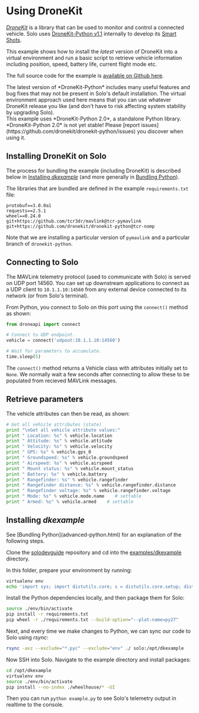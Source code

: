 # Using DroneKit

*[DroneKit](http://dronekit.io/)* is a library that can be used to monitor and control a connected vehicle. Solo uses [DroneKit-Python v1.1](http://python.dronekit.io/) internally to develop its [Smart Shots](concept-smartshot.html). 

This example shows how to install the *latest* version of DroneKit into a virtual environment and run a basic script to retrieve vehicle information including position, speed, battery life, current flight mode etc.

The full source code for the example is [available on Github here](https://github.com/3drobotics/solodevguide/tree/master/examples/dkexample).

<aside class="note">
The latest version of *DroneKit-Python* includes many useful features and bug fixes that may not be present in Solo's default installation. The virtual environment approach used here means that you can use whatever DroneKit release you like (and don't have to risk affecting system stability by upgrading Solo).
</aside>

<aside class="danger">
This example uses *DroneKit-Python 2.0*, a standalone Python library. *DroneKit-Python 2.0* is not yet stable! Please [report issues](https://github.com/dronekit/dronekit-python/issues) you discover when using it.
</aside>


## Installing DroneKit on Solo

The process for bundling the example (including DroneKit) is described below in [Installing _dkexample_](#installing-dkexample) (and more generally in [Bundling Python](advanced-python.html)). 

The libraries that are bundled are defined in the example `requirements.txt` file:

```
protobuf==3.0.0a1
requests==2.5.1
wheel==0.24.0
git+https://github.com/tcr3dr/mavlink@tcr-pymavlink
git+https://github.com/dronekit/dronekit-python@tcr-nomp
```

Note that we are installing a particular version of `pymavlink` and a particular branch of `dronekit-python`.



## Connecting to Solo

The MAVLink telemetry protocol (used to communicate with Solo) is served on UDP port 14560. You can set up downstream applications to connect as a UDP client to `10.1.1.10:14560` from any external device connected to its network (or from Solo's terminal).

From Python, you connect to Solo on this port using the `connect()` method as shown:

```py
from droneapi import connect

# Connect to UDP endpoint.
vehicle = connect('udpout:10.1.1.10:14560')

# Wait for parameters to accumulate.
time.sleep(5)
```

The `connect()` method returns a Vehicle class with attributes initially set to `None`. We normally wait a few seconds after connecting to allow these to be populated from recieved MAVLink messages.



## Retrieve parameters

The vehicle attributes can then be read, as shown:

```py
# Get all vehicle attributes (state)
print "\nGet all vehicle attribute values:"
print " Location: %s" % vehicle.location
print " Attitude: %s" % vehicle.attitude
print " Velocity: %s" % vehicle.velocity
print " GPS: %s" % vehicle.gps_0
print " Groundspeed: %s" % vehicle.groundspeed
print " Airspeed: %s" % vehicle.airspeed
print " Mount status: %s" % vehicle.mount_status
print " Battery: %s" % vehicle.battery
print " Rangefinder: %s" % vehicle.rangefinder
print " Rangefinder distance: %s" % vehicle.rangefinder.distance
print " Rangefinder voltage: %s" % vehicle.rangefinder.voltage
print " Mode: %s" % vehicle.mode.name    # settable
print " Armed: %s" % vehicle.armed    # settable
```

## Installing _dkexample_

<aside class="note">
See [Bundling Python](advanced-python.html) for an explanation of the following steps.
</aside>

Clone the [solodevguide](https://github.com/3drobotics/solodevguide) repository and cd into the [examples/dkexample](https://github.com/3drobotics/solodevguide/tree/master/examples/dkexample) directory.

In this folder, prepare your environment by running:

```sh
virtualenv env
echo 'import sys; import distutils.core; s = distutils.core.setup; distutils.core.setup = (lambda s: (lambda **kwargs: (kwargs.__setitem__("ext_modules", []), s(**kwargs))))(s)' > env/lib/python2.7/site-packages/distutils.pth
```

Install the Python dependencies locally, and then package them for Solo:

```sh
source ./env/bin/activate
pip install -r requirements.txt
pip wheel -r ./requirements.txt --build-option="--plat-name=py27"
```

Next, and every time we make changes to Python, we can sync our code to Solo using *rsync*:

```sh
rsync -avz --exclude="*.pyc" --exclude="env" ./ solo:/opt/dkexample
```

Now SSH into Solo. Navigate to the example directory and install packages:

```sh
cd /opt/dkexample
virtualenv env
source ./env/bin/activate
pip install --no-index ./wheelhouse/* -UI
```

Then you can run `python example.py` to see Solo's telemetry output in realtime to the console.

